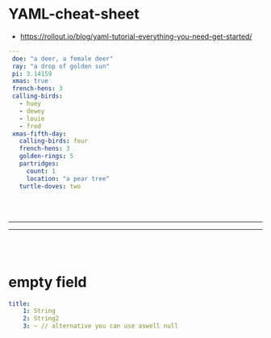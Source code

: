 # YAML-cheat-sheet
- https://rollout.io/blog/yaml-tutorial-everything-you-need-get-started/

```yml
--- 
 doe: "a deer, a female deer"
 ray: "a drop of golden sun"
 pi: 3.14159
 xmas: true
 french-hens: 3
 calling-birds: 
   - huey
   - dewey
   - louie
   - fred
 xmas-fifth-day: 
   calling-birds: four
   french-hens: 3
   golden-rings: 5
   partridges: 
     count: 1
     location: "a pear tree"
   turtle-doves: two
```


<br><br>
 _____________________________________________________
 _____________________________________________________
<br><br>

# empty field

```yml
title:
    1: String
    2: String2
    3: ~ // alternative you can use aswell null
```
